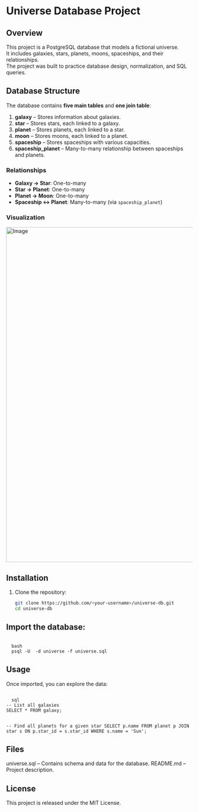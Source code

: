 # Universe Database Project

## Overview

This project is a PostgreSQL database that models a fictional universe.  
It includes galaxies, stars, planets, moons, spaceships, and their relationships.  
The project was built to practice database design, normalization, and SQL queries.

## Database Structure

The database contains **five main tables** and **one join table**:

1. **galaxy** – Stores information about galaxies.
2. **star** – Stores stars, each linked to a galaxy.
3. **planet** – Stores planets, each linked to a star.
4. **moon** – Stores moons, each linked to a planet.
5. **spaceship** – Stores spaceships with various capacities.
6. **spaceship_planet** – Many-to-many relationship between spaceships and planets.

### Relationships

- **Galaxy → Star**: One-to-many
- **Star → Planet**: One-to-many
- **Planet → Moon**: One-to-many
- **Spaceship ↔ Planet**: Many-to-many (via `spaceship_planet`)

### Visualization

<img width="1531" height="902" alt="Image" src="https://github.com/user-attachments/assets/0134b437-871b-4886-b8d4-98bd40db299a" />

## Installation

1. Clone the repository:
   ```bash
   git clone https://github.com/<your-username>/universe-db.git
   cd universe-db
   ```

## Import the database:

<code>
  bash
  psql -U <your-username> -d universe -f universe.sql
</code>

## Usage

Once imported, you can explore the data:

<code>
  sql
-- List all galaxies
SELECT * FROM galaxy;

-- Find all planets for a given star
SELECT p.name
FROM planet p
JOIN star s ON p.star_id = s.star_id
WHERE s.name = 'Sun';
</code>

## Files

universe.sql – Contains schema and data for the database.
README.md – Project description.

## License

This project is released under the MIT License.

